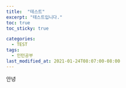 ```yaml
---
title:  "테스트"
excerpt: "테스트입니다."
toc: true
toc_sticky: true

categories:
  - TEST
tags:
  - 인턴공부
last_modified_at: 2021-01-24T08:07:00-08:00
---
```

안녕
